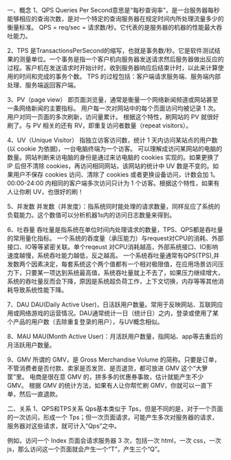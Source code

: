 一、概念
1、QPS
Queries Per Second意思是“每秒查询率”，是一台服务器每秒能够相应的查询次数，是对一个特定的查询服务器在规定时间内所处理流量多少的衡量标准。
QPS = req/sec = 请求数/秒。它代表的是服务器的机器的性能最大吞吐能力。

2、TPS
是TransactionsPerSecond的缩写，也就是事务数/秒。它是软件测试结果的测量单位。一个事务是指一个客户机向服务器发送请求然后服务器做出反应的过程。客户机在发送请求时开始计时，收到服务器响应后结束计时，以此来计算使用的时间和完成的事务个数。
TPS 的过程包括：客户端请求服务端、服务端内部处理、服务端返回客户端。

3、PV（page view）
即页面浏览量，通常是衡量一个网络新闻频道或网站甚至一条网络新闻的主要指标。
用户每一次对网站中的每个页面访问均被记录 1 次。用户对同一页面的多次刷新，访问量累计。
根据这个特性，刷网站的 PV 就很好刷了。与 PV 相关的还有 RV，即重复访问者数量（repeat visitors）。

4、UV（Unique Visitor）
指独立访客访问数，统计 1 天内访问某站点的用户数(以 cookie 为依据)，一台电脑终端为一个访客。
可以理解成访问某网站的电脑的数量。网站判断来访电脑的身份是通过来访电脑的 cookies 实现的。如果更换了 IP 后但不清除 cookies，再访问相同网站，该网站的统计中 UV 数是不变的。如果用户不保存 cookies 访问、清除了 cookies 或者更换设备访问，计数会加 1。00:00-24:00 内相同的客户端多次访问只计为 1 个访客。根据这个特性，如果有人让你刷 UV，也很好的刷！

5、并发数
并发数（并发度）：指系统同时能处理的请求数量，同样反应了系统的负载能力。这个数值可以分析机器1s内的访问日志数量来得到。

6、吐吞量
吞吐量是指系统在单位时间内处理请求的数量，TPS、QPS都是吞吐量的常用量化指标。
一个系统的吞度量（承压能力）与request对CPU的消耗、外部接口、IO等等紧密关联。单个reqeust 对CPU消耗越高，外部系统接口、IO影响速度越慢，系统吞吐能力越低，反之越高。
一个系统吞吐量通常有QPS(TPS),并发数两个因素决定，每套系统这个两个值都有一个相对极限值，在应用场景访问压力下，只要某一项达到系统最高值，系统吞吐量就上不去了，如果压力继续增大，系统的吞吐量反而会下降，原因是系统超负荷工作，上下文切换，内存等等其他消耗导致系统性能下降。

7、DAU
DAU(Daily Active User)，日活跃用户数量。常用于反映网站、互联网应用或网络游戏的运营情况。DAU通常统计一日（统计日）之内，登录或使用了某个产品的用户数（去除重复登录的用户），与UV概念相似。

8、MAU
MAU(Month Active User)：月活跃用户数量，指网站、app等去重后的月活跃用户数量。

9、GMV
所谓的 GMV，是 Gross Merchandise Volume 的简称。只要是订单，不管消费者是否付款、卖家是否发货、是否退货，都可放进 GMV 这个“大箩筐”里。
电商是很在意 GMV 的，拼多多的优惠券事故，估计就能产生不少 GMV。
根据 GMV 的统计方法，如果有人让你帮忙刷 GMV，你就可以一直下单，然后一直退款。

二、关系
1、QPS和TPS关系
Qps基本类似于 Tps，但是不同的是，对于一个页面的一次访问，形成一个 Tps；但一次页面请求，可能产生多次对服务器的请求，服务器对这些请求，就可计入“Qps”之中。

例如，访问一个 Index 页面会请求服务器 3 次，包括一次 html，一次 css，一次 js，那么访问这一个页面就会产生一个“T”，产生三个“Q”。